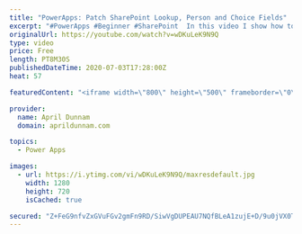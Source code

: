 ```yaml
---
title: "PowerApps: Patch SharePoint Lookup, Person and Choice Fields"
excerpt: "#PowerApps #Beginner #SharePoint  In this video I show how to work with and Patch complex SharePoint field types in Power Apps including: Lookups, Choice and Person Fields."
originalUrl: https://youtube.com/watch?v=wDKuLeK9N9Q
type: video
price: Free
length: PT8M30S
publishedDateTime: 2020-07-03T17:28:00Z
heat: 57

featuredContent: "<iframe width=\"800\" height=\"500\" frameborder=\"0\" src=\"https://www.youtube.com/embed/wDKuLeK9N9Q\" allow=\"accelerometer; autoplay; encrypted-media; gyroscope; picture-in-picture\" allowfullscreen></iframe>"

provider:
  name: April Dunnam
  domain: aprildunnam.com

topics:
  - Power Apps

images:
  - url: https://i.ytimg.com/vi/wDKuLeK9N9Q/maxresdefault.jpg
    width: 1280
    height: 720
    isCached: true

secured: "Z+FeG9nfvZxGVuFGv2gmFn9RD/SiwVgDUPEAU7NQfBLeA1zujE+D/9u0jVX0TuObqq3fPfC0vVw0gN/lJR8JGTStZKn6ihVId0Lw4wyRBbpXRxGyhu42e1hjBQeTuEszvxxobYQvX31W+grnZzHYIF0ClYujaFK1xiIevl/3AKG+0CU7ANRHf+rVoHQvhIWTW9VRy1zELlhuwyY+iqhV/G4phC66bxfS70/J4kgGYIZ4SRl6WivKL3sdOzrSdtUtnKsgf0RNgYP3xz1lxfSxck5GK/JcD0I1jSE9oeGR002qHvKRcK6ILaqc6ZERRxvthE0fC2voIk08wP4BWffTATAfltD0GUB7P2kCJs7Ywe51uXFy9d9qufrKuavNOQ+PB+6QGAR4Y0DbUBCg1INxDqhtW7DZqErH446F2620LW4=;4Om3RIrIu9WDgIFfkFLH2g=="
---
```


